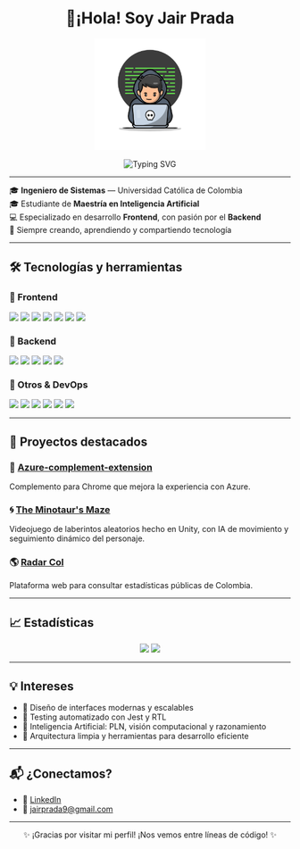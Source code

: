<h1 align="center">👋¡Hola! Soy <strong>Jair Prada</strong></h1>
<p align="center">
  <img src="https://github.com/JairPrada/JairPrada/blob/main/Dev.gif" width="200" alt="Developer GIF" />
</p>
<p align="center">
  <img src="https://readme-typing-svg.herokuapp.com?color=00bcd4&center=true&vCenter=true&lines=👨‍💻+Frontend+Developer;🚀+Explorador+de+IA;💻+Amante+del+código+limpio" alt="Typing SVG" />
</p>

---

🎓 **Ingeniero de Sistemas** — Universidad Católica de Colombia  
🎓 Estudiante de **Maestría en Inteligencia Artificial**  
💻 Especializado en desarrollo **Frontend**, con pasión por el **Backend**  
🚀 Siempre creando, aprendiendo y compartiendo tecnología

---

## 🛠️ Tecnologías y herramientas

### 🎨 Frontend
<p>
  <img src="https://cdn.jsdelivr.net/gh/devicons/devicon/icons/react/react-original.svg" width="40" />
  <img src="https://cdn.jsdelivr.net/gh/devicons/devicon/icons/nextjs/nextjs-original.svg" width="40" />
  <img src="https://cdn.jsdelivr.net/gh/devicons/devicon/icons/redux/redux-original.svg" width="40" />
  <img src="https://cdn.jsdelivr.net/gh/devicons/devicon/icons/typescript/typescript-original.svg" width="40" />
  <img src="https://cdn.jsdelivr.net/gh/devicons/devicon/icons/javascript/javascript-original.svg" width="40" />
  <img src="https://cdn.worldvectorlogo.com/logos/tailwind-css-2.svg" width="60" />
  <img src="https://cdn.jsdelivr.net/gh/devicons/devicon/icons/jest/jest-plain.svg" width="40" />
</p>

### 🔧 Backend
<p>
  <img src="https://cdn.jsdelivr.net/gh/devicons/devicon/icons/nodejs/nodejs-original.svg" width="40" />
  <img src="https://cdn.jsdelivr.net/gh/devicons/devicon/icons/express/express-original.svg" width="40" />
  <img src="https://cdn.worldvectorlogo.com/logos/nestjs.svg" width="40" />
  <img src="https://cdn.jsdelivr.net/gh/devicons/devicon/icons/python/python-original.svg" width="40" />
  <img src="https://cdn.jsdelivr.net/gh/devicons/devicon/icons/fastapi/fastapi-original.svg" width="40" />
</p>

### 🧰 Otros & DevOps
<p>
  <img src="https://cdn.jsdelivr.net/gh/devicons/devicon/icons/unity/unity-original.svg" width="40" />
  <img src="https://cdn.jsdelivr.net/gh/devicons/devicon/icons/firebase/firebase-plain.svg" width="40" />
  <img src="https://cdn.jsdelivr.net/gh/devicons/devicon/icons/azure/azure-original.svg" width="40" />
  <img src="https://cdn.worldvectorlogo.com/logos/aws-2.svg" width="40" />
  <img src="https://cdn.jsdelivr.net/gh/devicons/devicon/icons/github/github-original.svg" width="40" />
  <img src="https://cdn.jsdelivr.net/gh/devicons/devicon/icons/docker/docker-original.svg" width="40" />
</p>

---

## 🚀 Proyectos destacados

### 🔵 [**Azure-complement-extension**](https://chromewebstore.google.com/detail/azure-library-complement/bikpcbjblainpcifbnoopddhllnlhgao?pli=1)  
Complemento para Chrome que mejora la experiencia con Azure.

### 🌀 [**The Minotaur's Maze**](https://github.com/JairPrada/the-minotaurs-maze)  
Videojuego de laberintos aleatorios hecho en Unity, con IA de movimiento y seguimiento dinámico del personaje.

### 🌎 [**Radar Col**](https://www.radarcol.com)  
Plataforma web para consultar estadísticas públicas de Colombia.

---

## 📈 Estadísticas

<p align="center">
  <img src="https://github-readme-stats.vercel.app/api?username=JairPrada&show_icons=true&theme=tokyonight&hide_title=true" height="170" />
  <img src="https://github-readme-stats.vercel.app/api/top-langs/?username=JairPrada&layout=compact&theme=tokyonight" height="170"/>
</p>

---

## 💡 Intereses

- 🎨 Diseño de interfaces modernas y escalables  
- 🧪 Testing automatizado con Jest y RTL  
- 🤖 Inteligencia Artificial: PLN, visión computacional y razonamiento  
- 🧱 Arquitectura limpia y herramientas para desarrollo eficiente  

---

## 📬 ¿Conectamos?

- 💼 [LinkedIn](https://www.linkedin.com/in/jairprada/)
- 📧 jairprada9@gmail.com

---

<p align="center">
✨ ¡Gracias por visitar mi perfil! ¡Nos vemos entre líneas de código! ✨
</p>
